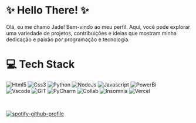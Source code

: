 # ✨ Hello There! ✨

Olá, eu me chamo Jade! Bem-vindo ao meu perfil. Aqui, você pode explorar uma variedade de projetos, contribuições e ideias que mostram minha dedicação e paixão por programação e tecnologia.


# 💻 Tech Stack

![Html5](https://img.shields.io/badge/HTML5-black?style=for-the-badge&logo=html5&logoColor=A020F0)
![Css3](https://img.shields.io/badge/CSS3-A020F0?style=for-the-badge&logo=css3&logoColor=black)
![Python](https://img.shields.io/badge/Python-000000?style=for-the-badge&logo=python&logoColor=A020F0)
![NodeJs](https://img.shields.io/badge/Node%20js-A020F0?style=for-the-badge&logo=nodedotjs&logoColor=black)
![Javascript](https://img.shields.io/badge/JavaScript-000000?style=for-the-badge&logo=javascript&logoColor=A020F0)
![PowerBi](https://img.shields.io/badge/PowerBI-A020F0?style=for-the-badge&logo=Power%20BI&logoColor=black)
<br/>
![Vscode](https://img.shields.io/badge/VSCode-A020F0?style=for-the-badge&logo=visual%20studio%20code&logoColor=black)
![GIT](https://img.shields.io/badge/GIT-000000?style=for-the-badge&logo=git&logoColor=A020F0)
![PyCharm](https://img.shields.io/badge/PyCharm-A020F0.svg?&style=for-the-badge&logo=PyCharm&logoColor=black)
![Collab](https://img.shields.io/badge/Colab-black?style=for-the-badge&logo=googlecolab&logoColor=A020F0)
![Insomnia](https://img.shields.io/badge/Insomnia-A020F0?style=for-the-badge&logo=Insomnia&logoColor=black)
![Vercel](https://img.shields.io/badge/Vercel-000000?style=for-the-badge&logo=vercel&logoColor=A020F0)

<br/>




[![spotify-github-profile](https://spotify-github-profile.kittinanx.com/api/view?uid=12160486059&cover_image=true&theme=natemoo-re&show_offline=true&background_color=121212&interchange=true&bar_color=bb36c4&bar_color_cover=false)](https://spotify-github-profile.kittinanx.com/api/view?uid=12160486059&redirect=true)

